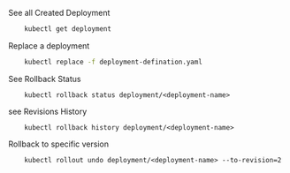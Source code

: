 See all Created Deployment

```bash
    kubectl get deployment
```
Replace a deployment

```bash
    kubectl replace -f deployment-defination.yaml 
```

See Rollback Status

```
    kubectl rollback status deployment/<deployment-name>
```

see Revisions History

```
    kubectl rollback history deployment/<deployment-name>
```

Rollback to specific version

```
    kubectl rollout undo deployment/<deployment-name> --to-revision=2
```